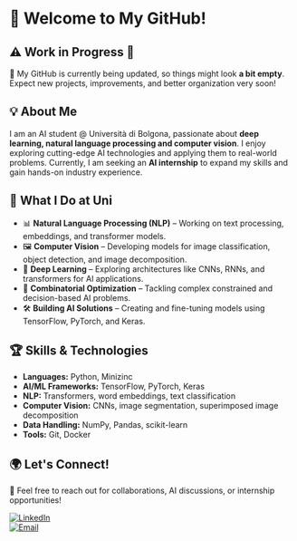 # 👋 Welcome to My GitHub!  

## ⚠️ Work in Progress 🙉   
🔧 My GitHub is currently being updated, so things might look **a bit empty**. Expect new projects, improvements, and better organization very soon!  

## 💡 About Me  
I am an AI student @ Università di Bolgona, passionate about **deep learning, natural language processing and computer vision**. I enjoy exploring cutting-edge AI technologies and applying them to real-world problems. Currently, I am seeking an **AI internship** to expand my skills and gain hands-on industry experience.  

## 🚀 What I Do at Uni  
- 📊 **Natural Language Processing (NLP)** – Working on text processing, embeddings, and transformer models.  
- 🖼 **Computer Vision** – Developing models for image classification, object detection, and image decomposition.  
- 🔬 **Deep Learning** – Exploring architectures like CNNs, RNNs, and transformers for AI applications.
- 🔢 **Combinatorial Optimization** – Tackling complex constrained and decision-based AI problems.
- 🛠 **Building AI Solutions** – Creating and fine-tuning models using TensorFlow, PyTorch, and Keras.  

## 🏆 Skills & Technologies  
- **Languages:** Python, Minizinc  
- **AI/ML Frameworks:** TensorFlow, PyTorch, Keras  
- **NLP:** Transformers, word embeddings, text classification  
- **Computer Vision:** CNNs, image segmentation, superimposed image decomposition  
- **Data Handling:** NumPy, Pandas, scikit-learn  
- **Tools:** Git, Docker  

## 🌍 Let's Connect!  
📧 Feel free to reach out for collaborations, AI discussions, or internship opportunities!  

[![LinkedIn](https://img.shields.io/badge/LinkedIn-Connect-blue?style=flat&logo=linkedin)](https://www.linkedin.com/in/leonardo-chiarioni-0aa82521a/)  
[![Email](https://img.shields.io/badge/Email-Contact-orange?style=flat&logo=gmail)](mailto:leonardochiarioni72@gmail.com)  
